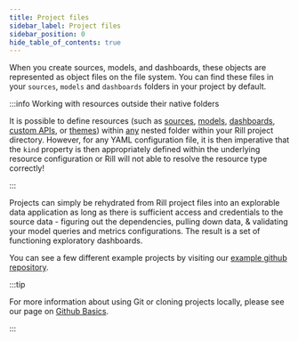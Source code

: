 ```yaml
---
title: Project files
sidebar_label: Project files
sidebar_position: 0
hide_table_of_contents: true
---
```


<!-- WARNING: There are links to this page in source code. If you move it, find and replace the links and consider adding a redirect in docusaurus.config.js. -->

When you create sources, models, and dashboards, these objects are represented as object files on the file system. You can find these files in your `sources`, `models` and `dashboards` folders in your project by default. 

:::info Working with resources outside their native folders

It is possible to define resources (such as [sources](sources.md), [models](models.md), [dashboards](dashboards.md), [custom APIs](apis.md), or [themes](themes.md)) within <u>any</u> nested folder within your Rill project directory. However, for any YAML configuration file, it is then imperative that the `kind` property is then appropriately defined within the underlying resource configuration or Rill will not able to resolve the resource type correctly!

:::

Projects can simply be rehydrated from Rill project files into an explorable data application as long as there is sufficient access and credentials to the source data - figuring out the dependencies, pulling down data, & validating your model queries and metrics configurations. The result is a set of functioning exploratory dashboards.

You can see a few different example projects by visiting our [example github repository](https://github.com/rilldata/rill-developer-example.git).

:::tip

For more information about using Git or cloning projects locally, please see our page on [Github Basics](/deploy/existing-project/github-101).

:::
